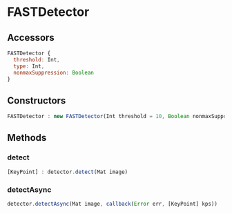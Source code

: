 # FASTDetector

## Accessors
``` javascript
FASTDetector {
  threshold: Int,
  type: Int,
  nonmaxSuppression: Boolean
}
```

<a name="constructors"></a>

## Constructors
``` javascript
FASTDetector : new FASTDetector(Int threshold = 10, Boolean nonmaxSuppression = true, Int type = FAST.TYPE_9_16)
```
## Methods

<a name="detect"></a>

### detect
``` javascript
[KeyPoint] : detector.detect(Mat image)
```

<a name="detectAsync"></a>

### detectAsync
``` javascript
detector.detectAsync(Mat image, callback(Error err, [KeyPoint] kps))
```